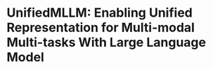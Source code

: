 # UnifiedMLLM: Enabling Unified Representation for Multi-modal Multi-tasks With Large Language Model
